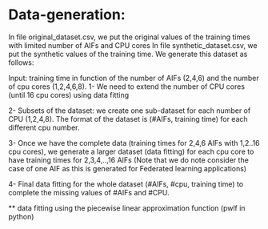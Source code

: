 # Data-generation: 
In file original_dataset.csv, we put the original values of the training times with  limited number of AIFs and CPU cores
In file synthetic_dataset.csv, we put the synthetic values of the training time. We generate this dataset as follows:

Input: training time in function of the number of AIFs (2,4,6) and the number of cpu cores (1,2,4,6,8). 
1- We need to extend the number of CPU cores (until 16 cpu cores) using data fitting

2- Subsets of the dataset: we create one sub-dataset for each number of CPU (1,2,4,8). The format of the dataset is (#AIFs, training time) for each different cpu number.

3- Once we have the complete data (training times for 2,4,6 AIFs with 1,2..16 cpu cores), we generate a larger dataset (data fitting) for each cpu core to have training times for 2,3,4,..,16 AIFs (Note that we do note consider the case of one AIF as this is generated for Federated learning applications)

4- Final data fitting for the whole dataset (#AIFs, #cpu, training time) to complete the missing values of #AIFs and #CPU.

** data fitting using the piecewise linear approximation function (pwlf in python)

